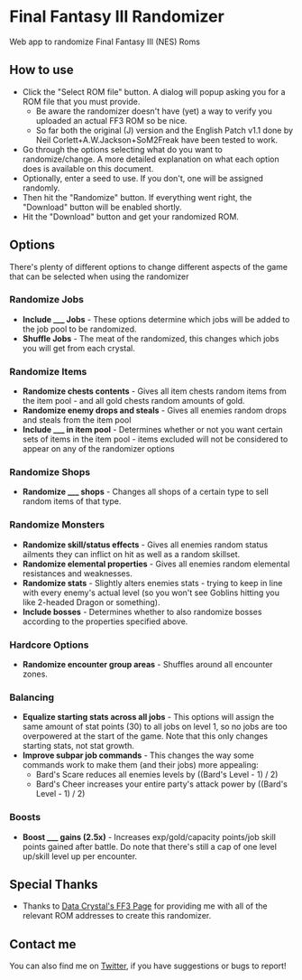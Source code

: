 # Final Fantasy III Randomizer
Web app to randomize Final Fantasy III (NES) Roms

## How to use
- Click the "Select ROM file" button. A dialog will popup asking you for a ROM file that you must provide.
  - Be aware the randomizer doesn't have (yet) a way to verify you uploaded an actual FF3 ROM so be nice.
  - So far both the original (J) version and the English Patch v1.1 done by Neil Corlett+A.W.Jackson+SoM2Freak have been tested to work.
- Go through the options selecting what do you want to randomize/change. A more detailed explanation on what each option does is available on this document.
- Optionally, enter a seed to use. If you don't, one will be assigned randomly.
- Then hit the "Randomize" button. If everything went right, the "Download" button will be enabled shortly.
- Hit the "Download" button and get your randomized ROM.

## Options
There's plenty of different options to change different aspects of the game that can be selected when using the randomizer

### Randomize Jobs
- **Include ___ Jobs** - These options determine which jobs will be added to the job pool to be randomized.
- **Shuffle Jobs** - The meat of the randomized, this changes which jobs you will get from each crystal.

### Randomize Items
- **Randomize chests contents** - Gives all item chests random items from the item pool - and all gold chests random amounts of gold.
- **Randomize enemy drops and steals** - Gives all enemies random drops and steals from the item pool
- **Include ___ in item pool** - Determines whether or not you want certain sets of items in the item pool - items excluded will not be considered to appear on any of the randomizer options

### Randomize Shops
- **Randomize ___ shops** - Changes all shops of a certain type to sell random items of that type.

### Randomize Monsters
- **Randomize skill/status effects** - Gives all enemies random status ailments they can inflict on hit as well as a random skillset.
- **Randomize elemental properties** - Gives all enemies random elemental resistances and weaknesses.
- **Randomize stats** - Slightly alters enemies stats - trying to keep in line with every enemy's actual level (so you won't see Goblins hitting you like 2-headed Dragon or something).
- **Include bosses** - Determines whether to also randomize bosses according to the properties specified above.

### Hardcore Options
- **Randomize encounter group areas** - Shuffles around all encounter zones.

### Balancing
- **Equalize starting stats across all jobs** - This options will assign the same amount of stat points (30) to all jobs on level 1, so no jobs are too overpowered at the start of the game. Note that this only changes starting stats, not stat growth.
- **Improve subpar job commands** - This changes the way some commands work to make them (and their jobs) more appealing:
  - Bard's Scare reduces all enemies levels by ((Bard's Level - 1) / 2)
  - Bard's Cheer increases your entire party's attack power by ((Bard's Level - 1) / 2)

### Boosts
- **Boost ___ gains (2.5x)** - Increases exp/gold/capacity points/job skill points gained after battle. Do note that there's still a cap of one level up/skill level up per encounter.


## Special Thanks

- Thanks to [Data Crystal's FF3 Page](http://datacrystal.romhacking.net/wiki/Final_Fantasy_III) for providing me with all of the relevant ROM addresses to create this randomizer.

## Contact me

You can also find me on [Twitter](https://twitter.com/NachoYacopu), if you have suggestions or bugs to report!
